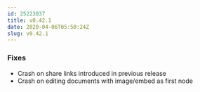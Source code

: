 ```yaml
---
id: 25223037
title: v0.42.1
date: 2020-04-06T05:50:24Z
slug: v0.42.1
---
```

    
### Fixes

- Crash on share links introduced in previous release
- Crash on editing documents with image/embed as first node
      